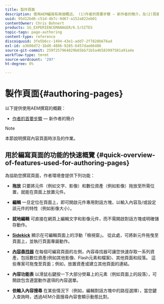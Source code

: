 ```yaml
---
title: 製作頁面
description: 使用AEM編寫有兩個概述。 (1)作者的首要步驟 — 新作者的簡介，及(2)頁面製作快速指南 — 主要動作的快速指南（高階說明）。
uuid: 95d12bd6-c51d-4b7c-9d67-a152a822eb01
contentOwner: Chris Bohnert
products: SG_EXPERIENCEMANAGER/6.5/SITES
topic-tags: page-authoring
content-type: reference
discoiquuid: 3fe5b6cc-1494-43e1-add7-2f7828b676ad
exl-id: a3606d72-1bd8-4886-9285-6457dae66486
source-git-commit: 259f257964829b65bb71b5a46583997581a91a4e
workflow-type: tm+mt
source-wordcount: '297'
ht-degree: 0%

---
```


# 製作頁面{#authoring-pages}

以下提供使用AEM撰寫的概觀：

* [作者的首要步驟](/help/sites-classic-ui-authoring/classic-page-author-first-steps.md)  — 新作者的簡介

>[!NOTE]
>
>本節說明撰寫內容頁面時涉及的作業。 <!-- There are many additional features closely related to page authoring, these are covered under [Site and Page Features](/sites-classic-ui-authoring/classic-feature.md). -->

## 用於編寫頁面的功能的快速概覽 {#quick-overview-of-features-used-for-authoring-pages}

為協助您撰寫頁面，作者環境會提供下列功能：

* **拖放**
只要將元件（例如文字、影像）和數位資產（例如影像）拖放至所需位置，就能在頁面上放置元件。

* **編輯**
一旦定位在頁面上，即可開啟元件專用對話方塊，以輸入內容及/或設定該元件的特性（例如影像大小）。

* **就地編輯**
可直接在網頁上編輯文字和影像元件，而不需開啟對話方塊或明確儲存動作。

* **[Sidekick](/help/sites-classic-ui-authoring/classic-page-author-env-tools.md#sidekickclassicui)**
顯示在可編輯頁面上的浮動「檢視窗」。 從此處，可將新元件拖曳至頁面上，並執行頁面專屬動作。

* **[內容尋找器](/help/sites-classic-ui-authoring/classic-page-author-env-tools.md#thecontentfinderclassicui)**
在每個可編寫頁面的左側，內容尋找器可讓您快速存取一系列資產，包括數位資產(例如其他影像、Flash元素和檔案)、其他頁面和段落。 這些專案可拖曳至頁面；例如，放置資產或建立其他頁面的連結。

* **內容功能表**
以滑鼠右鍵按一下大部分熒幕上的元素（例如頁面上的段落），可開啟包含適當動作選項的內容選單。

* **依輸入內容搜尋**
在某些情況下（例如，編輯對話方塊中的路徑選擇），當您鍵入查詢時，透過AEM介面搜尋內容會顯示動態比對。
